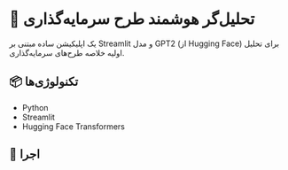 # 💼 تحلیل‌گر هوشمند طرح سرمایه‌گذاری

یک اپلیکیشن ساده مبتنی بر Streamlit و مدل GPT2 (از Hugging Face) برای تحلیل اولیه خلاصه طرح‌های سرمایه‌گذاری.

## 📦 تکنولوژی‌ها
- Python
- Streamlit
- Hugging Face Transformers

## 🚀 اجرا

